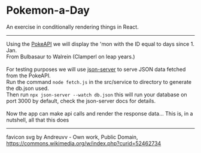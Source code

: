 # Pokemon-a-Day
An exercise in conditionally rendering things in React. 
***
Using the [PokeAPI](https://pokeapi.co/docs/v2) we will display the 'mon with the ID equal to days since 1. Jan. \
From Bulbasaur to Walrein (Clamperl on leap years.) \
\
For testing purposes we will use [json-server](https://github.com/typicode/json-server) to serve JSON data fetched from the PokeAPI. \
Run the command ```node fetch.js``` in the src/service to directory to generate the db.json used. \
Then run ```npx json-server --watch db.json``` this will run your database on port 3000 by default, check the json-server docs for details. \
\
Now the app can make api calls and render the response data... This is, in a nutshell, all that this does
***
favicon svg by Andreuvv - Own work, Public Domain, https://commons.wikimedia.org/w/index.php?curid=52462734
